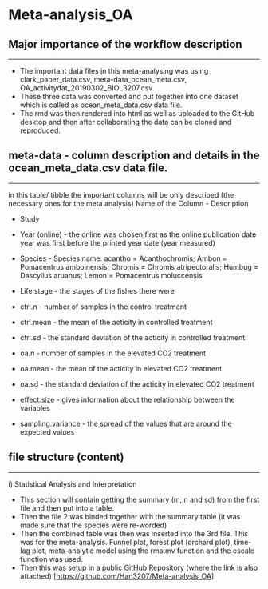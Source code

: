# Meta-analysis_OA

## Major importance of the workflow description
-------------------------------------------------
+ The important data files in this meta-analysing was using clark_paper_data.csv, meta-data_ocean_meta.csv, OA_activitydat_20190302_BIOL3207.csv. 
+ These three data was converted and put together into one dataset which is called as ocean_meta_data.csv data file.
+ The rmd was then rendered into html as well as uploaded to the GitHub desktop and then after collaborating the data can be cloned and reproduced.

## meta-data - column description and details in the ocean_meta_data.csv data file. 
------------------------------------------------------------------------------------
in this table/ tibble the important columns will be only described (the necessary ones for the meta analysis)
Name of the Column - Description
+ Study 
+ Year (online) - the online was chosen first as the online publication date year was first before the printed year date (year measured) 
+ Species - Species name: acantho = Acanthochromis; Ambon = Pomacentrus amboinensis; Chromis = Chromis atripectoralis; Humbug = Dascyllus aruanus; Lemon = Pomacentrus moluccensis	
+ Life stage - the stages of the fishes there were 
+ ctrl.n - number of samples in the control treatment
+ ctrl.mean - the mean of the acticity in controlled treatment
+ ctrl.sd - the standard deviation of the acticity in controlled treatment
+ oa.n - number of samples in the elevated CO2 treatment
+ oa.mean - the mean of the acticity in elevated CO2 treatment
+ oa.sd - the standard deviation of the acticity in elevated CO2 treatment

+ effect.size - gives information about the relationship between the variables 
+ sampling.variance - the spread of the values that are around the expected values

## file structure (content)
----------------------------
i) Statistical Analysis and Interpretation 
+ This section will contain getting the summary (m, n and sd) from the first file and then put into a table. 
+ Then the file 2 was binded together with the summary table (it was made sure that the species were re-worded) 
+ Then the combined table was then was inserted into the 3rd file. This was for the meta-analysis. Funnel plot, forest plot (orchard plot), time-lag plot, meta-analytic model using the rma.mv function and the escalc function was used. 
+ Then this was setup in a public GitHub Repository (where the link is also attached) 
[https://github.com/Han3207/Meta-analysis_OA]
